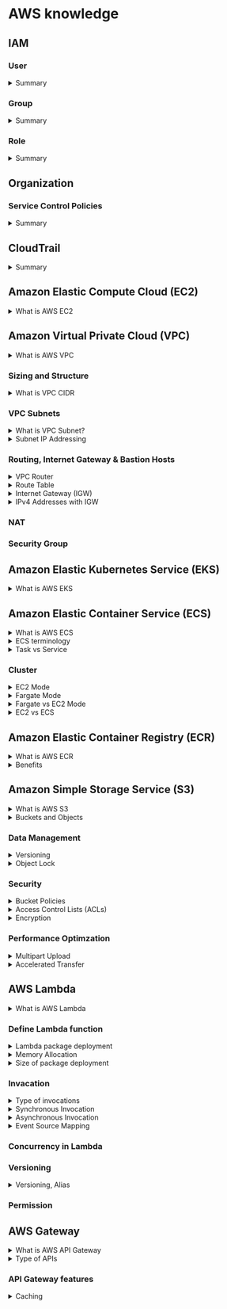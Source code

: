 # AWS knowledge
## IAM
### User
<details>
  <summary>Summary</summary>
  <br/>
  
  + There's the 5000 IAM user limit per account.
</details>

### Group
<details>
  <summary>Summary</summary>
  <br/>
  
  + Group are not a true identity.
  + Group just container which contains Users.
  + A resource policy cannot grant acess to an group.
</details>

### Role
<details>
  <summary>Summary</summary>
  <br/>

  + Can't log in to a Role.
  + Role has two types of policy which can be attach: _Trust Policy_ and _Permissions Policy_.
</details>

## Organization
### Service Control Policies
<details>
  <summary>Summary</summary>
  <br/>
  
  + Service Control Policies (SCPs) are just a boundary. They define the limit of what is and isn't allowed
  + The management account is special and it's unaffected by any service control policies.
  + They don't grant any permissions.
  + The default of SCPs is FullAWSAccess.
</details>

## CloudTrail
<details>
  <summary>Summary</summary>
  <br/>
  
  + Enable by default on AWS account, but it's only the 90-day event history.
  + Don't get any storage in S3 unless configure a trail.
  + Store management events only by default.
  + IAM, STS, CloudFront log their data as global service events at US East 1 and trail will need to be enable to capure that data.
  + Not real-time.
</details>

## Amazon Elastic Compute Cloud (EC2)
<details>
  <summary>What is AWS EC2</summary>
  <br/>
  
</details>

## Amazon Virtual Private Cloud (VPC)
<details>
  <summary>What is AWS VPC</summary>
  <br/>
  
  Amazon Virtual Private Cloud (VPC) is a service that allows you to create a logically isolated network within the AWS cloud. 
</details>

### Sizing and Structure

<details>
  <summary>What is VPC CIDR</summary>
  <br/>

  A VPC CIDR (Virtual Private Cloud Classless Inter-Domain Routing) block is a range of IP addresses assigned to your VPC in AWS. For example, a CIDR block of `10.0.0.0/16` includes all IP addresses from `10.0.0.0` to `10.0.255.255`.
   
</details>

### VPC Subnets

<details>
  <summary>What is VPC Subnet?</summary>
  <br/>

  A subnet in Amazon VPC is a range of IP addresses within your VPC. It's created within one availablity zone (AZ) and it can nerver be changed. 

  _Public and Private Subnets:_
  + **Public Subnets:** These subnets have a route to the internet through an Internet Gateway (IGW). Instances in a public subnet can communicate directly with the internet.
  + **Private Subnets:** These subnets do not have a direct route to the internet. Instances in a private subnet can access the internet through a NAT Gateway or NAT Instance.

  _Subnet and AZ:_

  + One subnet is created in a specific AZ, and a subnet can never be in multiple availability zones.
  + One AZ can have zero or many subnets.

  Subnets can communicate with orther subnets in the VPC.
  
</details>
<details>
  <summary>Subnet IP Addressing</summary>
  <br/>

  There are 5 IPs adress within every VPC subnet that you can't use:
  + Network adress (`10.16.16.0`)
  + Network + 1 (`10.16.16.1`) - VPC Router
  + Network + 2 (`10.16.16.2`) - Reserved (DNS*)
  + Network + 3 (`10.16.16.3`) - Reserved Future Use
  + Broadcast Adress (`10.16.31.255`) - Last IP in Subnet
  
</details>

### Routing, Internet Gateway & Bastion Hosts

<details>
  <summary>VPC Router</summary>
  <br/>

  VPC router is a highly available device which is present in every VPC (default or custom), which moves traffic from somewhere to somewhere else. It runs in all of the availability zones that the VPC uses. The router has a network in every subnet (_Network + 1_).
  
</details>
<details>
  <summary>Route Table</summary>
  <br/>

  The route table associate with a subnet defines what the VPC router will do when data leaves that subnet. Each subnet in your VPC must be associated with a route table, which controls the routing for that subnet. 

  ![](images/route_table.png)

  **Route Table terminology:**

  + **Routes:** Each route in a table specifies a destination and a target. The destination specifies the range of IP addresses (CIDR block) that the route applies to, and the target is where you want the traffic to go. For example, to enable internet access, you might have a route with a destination of 0.0.0.0/0 (all IPv4 addresses) and a target of an internet gateway.
  + **Main Route Table:** When you create a VPC, AWS automatically creates a main route table.
  + **Subnet Route Tables:** Each subnet in your VPC must be associated with a route table. If you don’t explicitly associate a subnet with a route table, it uses the main route table by default. You can create custom route tables and associate them with specific subnets.
  + **Local Route:** Every route table contains a `local` route for communication within the VPC. This route is automatically added and cannot be removed.
  + **Route Priority:** If there are multiple routes that match the destination IP address, the most specific route (longest prefix match) is used. For example, a route for `10.0.0.0/24` will take precedence over a route for `10.0.0.0/161`. (`10.0.0.0/24` > `10.0.0.0/161`)
  + **Static and Propagated Routes:** Routes can be static (manually added) or propagated (automatically added by AWS services like VPN connections). Static routes take priority over propagated routes if they have the same destination
  
</details>

<details>
  <summary>Internet Gateway (IGW)</summary>
  <br/>

  Internet Gateway enables resources in your VPC, such as EC2 instances, to connect to the internet if they have a public IP address. It also allows resources on the internet to initiate connections to your VPC resources using their public IP addresses. One Internet Gateway will cover all of the AZs in the region. This is one-to-one relationship between Internet Gateway and VPC.

  + One VPC can have zero or one IGW.
  + IGW can created and not attach to a VPC, so it can zero or one VPC.

  ![](images/IGW.png)
  
</details>
<details>
  <summary>IPv4 Addresses with IGW</summary>
  <br/>

  ![](images/IPv4_with_IGW.png)

  The EC2 instacnce (IPv4 instance) can not aware its public IP. It just have a private IP.
  
</details>

### NAT
### Security Group

## Amazon Elastic Kubernetes Service (EKS)

<details>
  <summary>What is AWS EKS</summary>
  <br/>

  Amazon Elastic Kubernetes Service (Amazon EKS) is a managed Kubernetes service that makes it easy for you to run Kubernetes on AWS and on-premises.

</details>

## Amazon Elastic Container Service (ECS)
<details>
  <summary>What is AWS ECS</summary>
  <br/>

  ECS is the AWS Docker container service that handles the orchestration and provisioning of Docker containers.
 
  ![](images/high_level-ecs_cluster.png)

</details>
<details>
  <summary>ECS terminology</summary>
  <br/>

  + **Task Definition -** A blueprint that describes how a Docker container should launch. It contains settings like exposed port, docker image, cpu shares, memory requirement, command to run and environmental variables.
  + **Task -** It can be thought of as an “instance” of a _**Task Definition**_. A task can include one or more _containers_.
  + **Container Definition -** A task definition is essentially a blueprint for your application. It describes how one or more containers should be launched within a cluster
  + **Service -** A service manage the lifecycle of tasks, ensuring that the desired number of tasks are always running. It brings resilience and scalability to our tasks.
  + **Cluster -** A logic group of _**EC2**_ instances. _(fagate or ec2 mode)_
  + **Container Instance -** This is just an _**EC2**_ instance that is part of an _**ECS Cluster**_ and has docker and the ecs-agent running on it.
  
  ![](images/ECS_terminology.png)

</details>

<details>
  <summary>Task vs Service</summary>
  <br/>
  
  **Task:**
  + A Task is created when you run a Task directly, which launches container(s) (defined in the task definition) until they are stopped or exit.
  + Running Tasks directly is ideal for short-running jobs. For example: `cron` task.

  **Sevice:**
  + A Service is used to guarantee that you always have some number of Tasks _running at all times_. If a Task fails, the Service scheduler will automatically launch a new instance to replace it.
  + A Service configuration references a Task definition. A Service is responsible for creating Tasks.
  + A Service configuration _references_ a Task definition. A Service is responsible for _creating_ Tasks.

  _Example:_ 

  If I deployed my website powered by Node.JS in Oregon (us-west-2) I would want say at least three Tasks running across the three Availability Zones (AZ) for the sake of High-Availability; if one fails I have another two and the failed one will be replaced. **Creating a Service is the way to do this**.

</details>

### Cluster
<details>
  <summary>EC2 Mode</summary>
  <br/>

  ![](images/ec2_mode.png)

  With EC2 mode, ECS cluster is created within a VPC inside you AWS account. EC2 instances are used to run containers. When you create the cluster you specify an initial size which controls the number EC2 insatances. And you need to worry about capacity and availability for you cluster. So if you want to use containers in your infastructure but you absolutelt need to manage the container host capacity and availability then EC2 mode is for you.

</details>
<details>
  <summary>Fargate Mode</summary>
  <br/>

  ![](images/fargate_mode.png)

  + Serverless: Fargate is a serverless compute engine, which means that AWS manages the underlying infrastructure for you. This allows you to focus on building and running your applications without having to worry about managing servers.

</details>
<details>
  <summary>Fargate vs EC2 Mode</summary>
  <br/>
  
  **When to use EC2:**
  + When you have existing EC2 hardware that you want to leverage.
  + When you need more control over the underlying instances, such as choosing specific instance types or optimizing for network or GPU performance.
  + For complex microservices architectures.
  + If you have specific compliance or security requirements.

  **When to use Fargate:**
  + If you prefer not to manage the underlying infrastructure and want AWS to handle it.
  + Application with unpredictable or variable workloads, as it can scale up and down automatically.
  + When you need to deploy quickly without worrying about the infrastructure setup.
  + Suitable for short-lived tasks.

</details>
<details>
  <summary>EC2 vs ECS</summary>
  <br/>

</details>

## Amazon Elastic Container Registry (ECR)
<details>
  <summary>What is AWS ECR</summary>
  <br/>
  Amazon Elastic Container Registry (ECR) is a fully managed container registry service that makes it easy for developers to store, manage, and deploy Docker container images. Each AWS account has a public and private registry, and inside eache registry can have many repositories (like Git or Github). And inside each repository you can have many container images.

  + Public registry - mean that anyone can have _read-only_ access but _read-write_ requires permissions.
  + Private registry - mean that permissions are required for any _read-write_ operations.
</details>
<details>
  <summary>Benefits</summary>
  <br/>

</details>

## Amazon Simple Storage Service (S3)
<details>
  <summary>What is AWS S3</summary>
  <br/>
  S3 is an object storage service provided by AWS. It offers industry-leading scalability, data availability, security, and performance.
  
</details>
<details>
  <summary>Buckets and Objects</summary>
  <br/>
  
  
</details>

### Data Management
<details>
  <summary>Versioning</summary>
  <br/>
  
  
</details>
<details>
  <summary>Object Lock</summary>
  <br/>
  
  
</details>

### Security
<details>
  <summary>Bucket Policies</summary>
  <br/>
  
  
</details>
<details>
  <summary>Access Control Lists (ACLs)</summary>
  <br/>
  
  
</details>
<details>
  <summary>Encryption</summary>
  <br/>
  
  
</details>

### Performance Optimzation
<details>
  <summary>Multipart Upload</summary>
  <br/>
  
</details>
<details>
  <summary>Accelerated Transfer</summary>
  <br/>
  
</details>

## AWS Lambda

<details>
  <summary>What is AWS Lambda</summary>
  <br/>

  AWS Lambda is a serverless computing service. It allows you to run code without the need to provision or manage servers. 

  **How it work?**
  + You start by creating a Lambda function and uploading your code via direct upload or S3.
  + When an event occurs, Lambda provisions the necessary resources and runs your code.
  + The function processes the event and returns a response.

  _Note:_ 
  + Lambda function is stateless which means no data is left onver from a previous invocation.
  + Lambda function can run for upto 900 seconds or 15 minutes, after this time, the function timeout.
  
</details>

### Define Lambda function
<details>
  <summary>Lambda package deployment</summary>
  <br/>

  AWS Lambda supports multiple runtimes, including:
  + Node.js
  + Python
  + Java
  + Go
  + Ruby
  + .NET Core

</details>
<details>
  <summary>Memory Allocation</summary>
  <br/>

  Memory Allocation is a configuration setting that directly impacts the function's performance, cost, and resource utilization. It determines the amount of RAM that will be available to our function when it's invoked.

  + **Memory Range:** You can allocate between 128 MB (default) and 10,240 MB of memory to your Lambda function.
  + **CPU Proportionality**: we don't directly controle amount of virtual CPU, this scales with the memory. So 1768 MD of memory gives you one vCPU of allocation. So the less memory means less virtual CPUs.

  _Note:_ 
  + Increasing the memory allocation can significantly improve the performance of your function. This is because more memory also means more CPU power.
  + AWS Lambda charges based on the total amount of memory allocated and the duration of the function’s execution.

</details>
<details>
  <summary>Size of package deployment</summary>
  <br/>

  The maximum package size for lambda function package depeneds on how we upload it:
  + **Direct Upload:** The deployment package size is limited to **50 MB** when uploaded directly through the Lambda console or API.
  + **Amazon S3:** If we upload our package to S3 and then link it to your Lambda function, the package size can be up to **250 MB**.

  _Note:_
  + The method you use to deploy your AWS Lambda function does not directly impact the execution time of the function. Larger packages, might take slightly longer to load and initialize, especially during starting time. 
  + However, once the function is warm, the execution time should not be significantly affected by the deployment method.

</details>

### Invacation
<details>
  <summary>Type of invocations</summary>
  <br/>

  Invocation refers to the process of executing a Lambda function. There are several ways to invoke a Lambda function:
  
  + **Synchronous Invocation:** The caller waits for the function to process the event and return a response. 
  + **Asynchronous Invocation:** The caller gets an immediate response that the request has been received, but doesn't wait for the function to complete.
  + **Event Source Mapping with Polling Invocation:** It reads items from stream or queue-based services and invoke a function with batches of records. 

  ![](images/type_of_invocations.png)
  
</details>

<details>
  <summary>Synchronous Invocation</summary>
  <br/>

  Synchronous invocation is a method where the caller waits for the function to process the event and return a response.

  **How it works**
  + When you invoke a Lambda function synchronously, Lambda runs the function and waits for it to complete.
  + Once the function finishes processing, Lambda returns the response. The response includes any output from the function.

  There are several ways to invoke a lambda function synchronously like: API, AWS CLI, AWS SDKs, ...

  **Use cases**
  Synchronous invocation is typically used in scenarios like
  + We may have some clients use web application via API Gateway and this proxies through to one or more Lambda functions. Clients wait for a response within their web application. And then Lambda functions responds this goes back via API Getway and back through to the client.

  **Error handling:**
  + Any errors or retries have be handle within the client.
  + If there's a problem or data is not processed correctly, the client needs to re-run the request and this happen at the client side.
  
  ![](images/sync_invocation.png)
  
</details>

<details>
  <summary>Asynchronous Invocation</summary>
  <br/>

  Asynchronous invocation allows we to invoke a function without waiting for it to complete.

  **How it works**

  + When you invoke a Lambda function asynchronously, the event is placed in a queue.
  + Lambda returns a success response immediately, without waiting for the function to finish executing.
  + So event processed by Lambda functions can delivered to another destination such as SQS, SNS, or another lambda function.

  **Use cases**

  + When an image is uploaded to the S3 bucket, an `ObjectCreated` event is generated. The event triggers the Lambda function asynchronously. The Lambda function downloads the image, creates a thumbnail, and uploads the thumbnail back to the S3 bucket.
  + Suitable for tasks that don’t require an immediate response, such as sending notifications, generating reports.

  **Error Handling:**
  + If processing of event fails, lambda will retry between 0 and 2 times. Lambda is responsible for the retry logic.
  + The function code needs to be idempotent. It means we can retry the operation as many times as we want and the outcome will be the same.
  + After exceeding the number of automatic retries, lambda will sent the event to a DLQ. 

  ![](images/async_invocation.png)

</details>
<details>
  <summary>Event Source Mapping</summary>
  <br/>

  ![](images/event_source_mapping.png)

</details>


### Concurrency in Lambda

### Versioning

<details>
  <summary>Versioning, Alias</summary>
  <br/>
  
</details>

### Permission


## AWS Gateway

<details>
  <summary>What is AWS API Gateway</summary>
  <br/>

  + AWS API Gateway acts as an intermediary between clients and backend services, handling various tasks to streamline and secure communication. API Gateway is highly avaiable and scalable, it also handle authorization, throttling, caching, CORS, transformation, OpenAPI spec, and much more.
  + Lambda functions are stateless, which means no data is left over from a previous _invocation_.
  + Every time a function is involked, it's a brand new invocation, a brand new enviroment.

</details>

<details>
  <summary>Type of APIs</summary>
  <br/>

</details>

### API Gateway features
<details>
  <summary>Caching</summary>
  <br/>
  Caching in AWS API Gateway helps improve the performance and reduce the latency by storing responses from your backend for a specified period. By default, only `GET` methods have caching enabled.

  + Time-to-Live: The TTL defines how long a cached response is stored before it is considered old. The default TTL is **300** seconds. 
</details>
